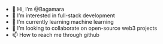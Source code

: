 - 👋 Hi, I’m @Bagamara
- 👀 I’m interested in full-stack development 
- 🌱 I’m currently learning machine learning
- 💞️ I’m looking to collaborate on open-source web3 projects
- 📫 How to reach me through github

<!---
Bagamara/Bagamara is a ✨ special ✨ repository because its `README.md` (this file) appears on your GitHub profile.
You can click the Preview link to take a look at your changes.
--->
